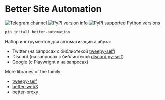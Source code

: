 # Better Site Automation
[![Telegram channel](https://img.shields.io/endpoint?url=https://runkit.io/damiankrawczyk/telegram-badge/branches/master?url=https://t.me/cum_insider)](https://t.me/cum_insider)
[![PyPI version info](https://img.shields.io/pypi/v/better-automation.svg)](https://pypi.python.org/pypi/better-automation)
[![PyPI supported Python versions](https://img.shields.io/pypi/pyversions/better-automation.svg)](https://pypi.python.org/pypi/better-automation)

```bash
pip install better-automation
```

Набор инструментов для автоматизации а абуза:
- Twitter (на запросах с библиотекой [tweepy-self](https://github.com/alenkimov/tweepy-self))
- Discord (на запросах с библиотекой [discord.py-self](https://github.com/dolfies/discord.py-self))
- Google (с Playwright и на запросах)

More libraries of the family:
- [tweepy-self](https://github.com/alenkimov/tweepy-self)
- [better-web3](https://github.com/alenkimov/better_web3)
- [better-proxy](https://github.com/alenkimov/better_proxy)
